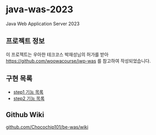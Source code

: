 # java-was-2023

Java Web Application Server 2023

## 프로젝트 정보

이 프로젝트는 우아한 테크코스 박재성님의 허가를 받아 https://github.com/woowacourse/jwp-was
를 참고하여 작성되었습니다.

## 구현 목록

- [step1 기능 목록](readme/step1.md)
- [step2 기능 목록](readme/step2.md)


## Github Wiki
[github.com/Chocochip101/be-was/wiki](https://github.com/Chocochip101/be-was/wiki)
